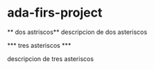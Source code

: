 # ada-firs-project

** dos astriscos**
descripcion de dos asteriscos

*** tres asteriscos ***

descripcion de tres asteriscos
